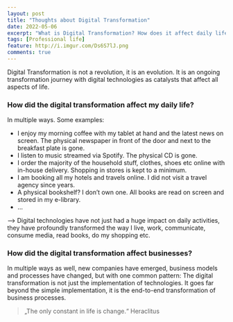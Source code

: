 ```yaml
---
layout: post
title: "Thoughts about Digital Transformation"
date: 2022-05-06
excerpt: "What is Digital Transformation? How does it affect daily life and business?"
tags: [Professional life]
feature: http://i.imgur.com/Ds6S7lJ.png
comments: true
---
```


Digital Transformation is not a revolution, it is an evolution. It is an ongoing transformation journey with digital technologies as catalysts that affect all aspects of life.

### How did the digital transformation affect my daily life?   
In multiple ways. Some examples:
* I enjoy my morning coffee with my tablet at hand and the latest news on screen. The physical newspaper in front of the door and next to the breakfast plate is gone.
* I listen to music streamed via Spotify. The physical CD is gone.
* I order the majority of the household stuff, clothes, shoes etc online with in-house delivery. Shopping in stores is kept to a minimum.
* I am booking all my hotels and travels online. I did not visit a travel agency since years.
* A physical bookshelf? I don’t own one. All books are read on screen and stored in my e-library.
* …

—> Digital technologies have not just had a huge impact on daily activities, they have profoundly transformed the way I live, work, communicate, consume media, read books, do my shopping etc. 

### How did the digital transformation affect businesses?   
In multiple ways as well, new companies have emerged, business models and processes have changed, but with one common pattern: The digital transformation is not just the implementation of technologies. It goes far beyond the simple implementation, it is the end-to-end transformation of business processes.
   
      
> „The only constant in life is change.“ Heraclitus
